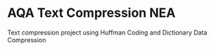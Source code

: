 # AQA Text Compression NEA
Text compression project using Huffman Coding and Dictionary Data Compression
